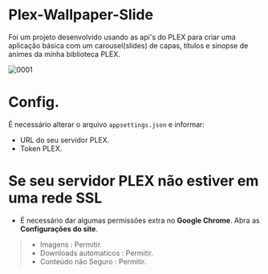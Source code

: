 # Plex-Wallpaper-Slide
Foi um projeto desenvolvido usando as api's do PLEX para criar uma aplicação básica com um carousel(slides) de capas, títulos e sinopse de animes da minha biblioteca PLEX.

![0001](https://user-images.githubusercontent.com/17557664/109913236-58157900-7c8c-11eb-821e-5b47c70fb2d6.png)

# Config.
É necessário alterar o arquivo `appsettings.json` e informar:
- URL do seu servidor PLEX.
- Token PLEX.

# Se seu servidor PLEX não estiver em uma rede SSL
- É necessário dar algumas permissões extra no <strong>Google Chrome</strong>.
Abra as <strong>Configurações do site</strong>.
>- Imagens : Permitir.
>- Downloads automaticos : Permitir.
>- Conteúdo não Seguro : Permitir.
